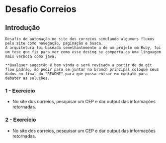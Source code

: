 # Desafio Correios

## Introdução

    Desafio de automação no site dos correios simulando algumuns fluxos pelo site como navegação, paginação e busca.
    A arquitetura foi baseada semelhantemente a de um projeto em Ruby, foi um tese que fiz para ver como esse desing se comporta co uma linguagem mais verbosa como java.

    **Qualquer sugestão é bem vinda e será revisada a partir de do git flow padrão, ao pedir para se juntar na branch principal coloque seus dados no final do "README" para que possa entrar em contato para debater as soluções.

### 1 - Exercicio

* No site dos correios, pesquisar um CEP e dar output das informações retornadas.

### 2 - Exercicio

* No site dos correios, pesquisar um CEP e dar output das informações retornadas.

